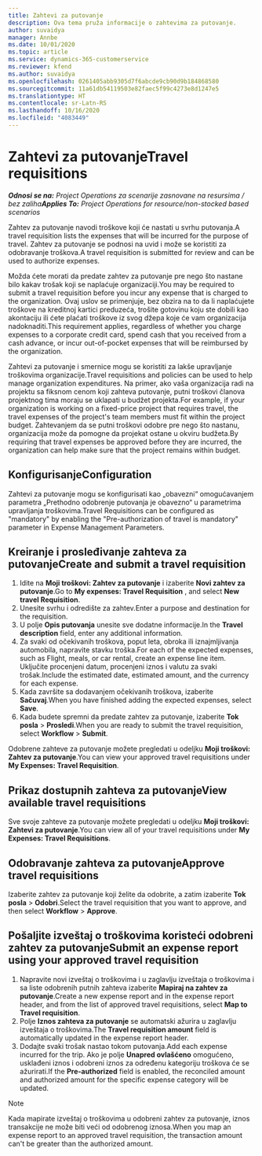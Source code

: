 ```yaml
---
title: Zahtevi za putovanje
description: Ova tema pruža informacije o zahtevima za putovanje.
author: suvaidya
manager: Annbe
ms.date: 10/01/2020
ms.topic: article
ms.service: dynamics-365-customerservice
ms.reviewer: kfend
ms.author: suvaidya
ms.openlocfilehash: 0261405abb9305d7f6abcde9cb90d9b184868580
ms.sourcegitcommit: 11a61db54119503e82faec5f99c4273e8d1247e5
ms.translationtype: HT
ms.contentlocale: sr-Latn-RS
ms.lasthandoff: 10/16/2020
ms.locfileid: "4083449"
---
```

# <a name="travel-requisitions"></a><span data-ttu-id="0a971-103">Zahtevi za putovanje</span><span class="sxs-lookup"><span data-stu-id="0a971-103">Travel requisitions</span></span>

<span data-ttu-id="0a971-104">_**Odnosi se na:** Project Operations za scenarije zasnovane na resursima / bez zaliha_</span><span class="sxs-lookup"><span data-stu-id="0a971-104">_**Applies To:** Project Operations for resource/non-stocked based scenarios_</span></span>

<span data-ttu-id="0a971-105">Zahtev za putovanje navodi troškove koji će nastati u svrhu putovanja.</span><span class="sxs-lookup"><span data-stu-id="0a971-105">A travel requisition lists the expenses that will be incurred for the purpose of travel.</span></span> <span data-ttu-id="0a971-106">Zahtev za putovanje se podnosi na uvid i može se koristiti za odobravanje troškova.</span><span class="sxs-lookup"><span data-stu-id="0a971-106">A travel requisition is submitted for review and can be used to authorize expenses.</span></span>

<span data-ttu-id="0a971-107">Možda ćete morati da predate zahtev za putovanje pre nego što nastane bilo kakav trošak koji se naplaćuje organizaciji.</span><span class="sxs-lookup"><span data-stu-id="0a971-107">You may be required to submit a travel requisition before you incur any expense that is charged to the organization.</span></span> <span data-ttu-id="0a971-108">Ovaj uslov se primenjuje, bez obzira na to da li naplaćujete troškove na kreditnoj kartici preduzeća, trošite gotovinu koju ste dobili kao akontaciju ili ćete plaćati troškove iz svog džepa koje će vam organizacija nadoknaditi.</span><span class="sxs-lookup"><span data-stu-id="0a971-108">This requirement applies, regardless of whether you charge expenses to a corporate credit card, spend cash that you received from a cash advance, or incur out-of-pocket expenses that will be reimbursed by the organization.</span></span>

<span data-ttu-id="0a971-109">Zahtevi za putovanje i smernice mogu se koristiti za lakše upravljanje troškovima organizacije.</span><span class="sxs-lookup"><span data-stu-id="0a971-109">Travel requisitions and policies can be used to help manage organization expenditures.</span></span> <span data-ttu-id="0a971-110">Na primer, ako vaša organizacija radi na projektu sa fiksnom cenom koji zahteva putovanje, putni troškovi članova projektnog tima moraju se uklapati u budžet projekta.</span><span class="sxs-lookup"><span data-stu-id="0a971-110">For example, if your organization is working on a fixed-price project that requires travel, the travel expenses of the project's team members must fit within the project budget.</span></span> <span data-ttu-id="0a971-111">Zahtevanjem da se putni troškovi odobre pre nego što nastanu, organizacija može da pomogne da projekat ostane u okviru budžeta.</span><span class="sxs-lookup"><span data-stu-id="0a971-111">By requiring that travel expenses be approved before they are incurred, the organization can help make sure that the project remains within budget.</span></span>

## <a name="configuration"></a><span data-ttu-id="0a971-112">Konfigurisanje</span><span class="sxs-lookup"><span data-stu-id="0a971-112">Configuration</span></span> 

<span data-ttu-id="0a971-113">Zahtevi za putovanje mogu se konfigurisati kao „obavezni“ omogućavanjem parametra „Prethodno odobrenje putovanja je obavezno“ u parametrima upravljanja troškovima.</span><span class="sxs-lookup"><span data-stu-id="0a971-113">Travel Requisitions can be configured as "mandatory" by enabling the "Pre-authorization of travel is mandatory" parameter in Expense Management Parameters.</span></span> 

## <a name="create-and-submit-a-travel-requisition"></a><span data-ttu-id="0a971-114">Kreiranje i prosleđivanje zahteva za putovanje</span><span class="sxs-lookup"><span data-stu-id="0a971-114">Create and submit a travel requisition</span></span>

1. <span data-ttu-id="0a971-115">Idite na **Moji troškovi: Zahtev za putovanje** i izaberite **Novi zahtev za putovanje**.</span><span class="sxs-lookup"><span data-stu-id="0a971-115">Go to **My expenses: Travel Requisition** , and select **New travel Requisition**.</span></span>
2. <span data-ttu-id="0a971-116">Unesite svrhu i odredište za zahtev.</span><span class="sxs-lookup"><span data-stu-id="0a971-116">Enter a purpose and destination for the requisition.</span></span>
3. <span data-ttu-id="0a971-117">U polje **Opis putovanja** unesite sve dodatne informacije.</span><span class="sxs-lookup"><span data-stu-id="0a971-117">In the  **Travel description** field, enter any additional information.</span></span> 
4. <span data-ttu-id="0a971-118">Za svaki od očekivanih troškova, poput leta, obroka ili iznajmljivanja automobila, napravite stavku troška.</span><span class="sxs-lookup"><span data-stu-id="0a971-118">For each of the expected expenses, such as Flight, meals, or car rental, create an expense line item.</span></span> <span data-ttu-id="0a971-119">Uključite procenjeni datum, procenjeni iznos i valutu za svaki trošak.</span><span class="sxs-lookup"><span data-stu-id="0a971-119">Include the estimated date, estimated amount, and the currency for each expense.</span></span> 
5. <span data-ttu-id="0a971-120">Kada završite sa dodavanjem očekivanih troškova, izaberite **Sačuvaj**.</span><span class="sxs-lookup"><span data-stu-id="0a971-120">When you have finished adding the expected expenses, select **Save**.</span></span>
6. <span data-ttu-id="0a971-121">Kada budete spremni da predate zahtev za putovanje, izaberite **Tok posla** > **Prosledi**.</span><span class="sxs-lookup"><span data-stu-id="0a971-121">When you are ready to submit the travel requisition, select **Workflow** > **Submit**.</span></span>

<span data-ttu-id="0a971-122">Odobrene zahteve za putovanje možete pregledati u odeljku **Moji troškovi: Zahtev za putovanje**.</span><span class="sxs-lookup"><span data-stu-id="0a971-122">You can view your approved travel requisitions under **My Expenses: Travel Requisition**.</span></span> 

## <a name="view-available-travel-requisitions"></a><span data-ttu-id="0a971-123">Prikaz dostupnih zahteva za putovanje</span><span class="sxs-lookup"><span data-stu-id="0a971-123">View available travel requisitions</span></span>

<span data-ttu-id="0a971-124">Sve svoje zahteve za putovanje možete pregledati u odeljku **Moji troškovi: Zahtevi za putovanje**.</span><span class="sxs-lookup"><span data-stu-id="0a971-124">You can view all of your travel requisitions under **My Expenses: Travel Requisitions**.</span></span>

## <a name="approve-travel-requisitions"></a><span data-ttu-id="0a971-125">Odobravanje zahteva za putovanje</span><span class="sxs-lookup"><span data-stu-id="0a971-125">Approve travel requisitions</span></span>

<span data-ttu-id="0a971-126">Izaberite zahtev za putovanje koji želite da odobrite, a zatim izaberite **Tok posla** > **Odobri**.</span><span class="sxs-lookup"><span data-stu-id="0a971-126">Select the travel requisition that you want to approve, and then select **Workflow** > **Approve**.</span></span>  

## <a name="submit-an-expense-report-using-your-approved-travel-requisition"></a><span data-ttu-id="0a971-127">Pošaljite izveštaj o troškovima koristeći odobreni zahtev za putovanje</span><span class="sxs-lookup"><span data-stu-id="0a971-127">Submit an expense report using your approved travel requisition</span></span>

1. <span data-ttu-id="0a971-128">Napravite novi izveštaj o troškovima i u zaglavlju izveštaja o troškovima i sa liste odobrenih putnih zahteva izaberite **Mapiraj na zahtev za putovanje**.</span><span class="sxs-lookup"><span data-stu-id="0a971-128">Create a new expense report and in the expense report header, and from the list of approved travel requisitions, select **Map to Travel requisition**.</span></span>
2. <span data-ttu-id="0a971-129">Polje **Iznos zahteva za putovanje** se automatski ažurira u zaglavlju izveštaja o troškovima.</span><span class="sxs-lookup"><span data-stu-id="0a971-129">The **Travel requisition amount** field is automatically updated in the expense report header.</span></span>
3. <span data-ttu-id="0a971-130">Dodajte svaki trošak nastao tokom putovanja.</span><span class="sxs-lookup"><span data-stu-id="0a971-130">Add each expense incurred for the trip.</span></span> <span data-ttu-id="0a971-131">Ako je polje **Unapred ovlašćeno** omogućeno, usklađeni iznos i odobreni iznos za određenu kategoriju troškova će se ažurirati.</span><span class="sxs-lookup"><span data-stu-id="0a971-131">If the **Pre-authorized** field is enabled, the reconciled amount and authorized amount for the specific expense category will be updated.</span></span>

> [!NOTE]
> <span data-ttu-id="0a971-132">Kada mapirate izveštaj o troškovima u odobreni zahtev za putovanje, iznos transakcije ne može biti veći od odobrenog iznosa.</span><span class="sxs-lookup"><span data-stu-id="0a971-132">When you map an expense report to an approved travel requisition, the transaction amount can't be greater than the authorized amount.</span></span> 
